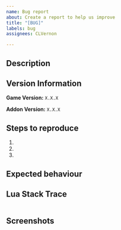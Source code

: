 ```yaml
---
name: Bug report
about: Create a report to help us improve
title: "[BUG]"
labels: bug
assignees: CLVernon

---
```


## Description

<!--
Please provide a clear and concise description of what the bug is.
-->

## Version Information

**Game Version:** `X.X.X`

**Addon Version:** `X.X.X`

## Steps to reproduce

<!--
Please provide a clear and concise description of the steps to reproduce the bug.
-->

1.
2.
3.

## Expected behaviour

<!--
A clear and concise description of what you expected to happen.
-->

## Lua Stack Trace

<!--
If any Lua errors have been observed, please include them in the code block.
-->

```
```

## Screenshots

<!--
If applicable, add screenshots to help explain your problem.
--->
